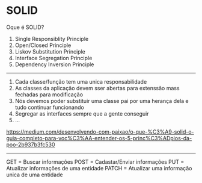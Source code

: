 # SOLID

Oque é SOLID?

1. Single Responsiblity Principle
2. Open/Closed Principle
3. Liskov Substitution Principle
4. Interface Segregation Principle
5. Dependency Inversion Principle

-----------------------------------

1. Cada classe/função tem uma unica responsabilidade
2. As classes da aplicação devem sser abertas para extenssão mass fechadas para modificação
3. Nós devemos poder substituir uma classe pai por uma herança dela e tudo continuar funcionando
4. Segregar as interfaces sempre que a gente conseguir
5. ...

https://medium.com/desenvolvendo-com-paixao/o-que-%C3%A9-solid-o-guia-completo-para-voc%C3%AA-entender-os-5-princ%C3%ADpios-da-poo-2b937b3fc530

-----------------------------------

GET = Buscar informações
POST = Cadastar/Enviar informações
PUT = Atualizar informações de uma entidade
PATCH = Atualizar uma informação unica de uma entidade